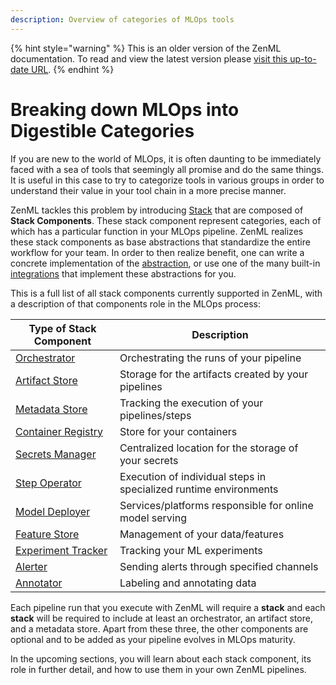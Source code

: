 ```yaml
---
description: Overview of categories of MLOps tools
---
```


{% hint style="warning" %}
This is an older version of the ZenML documentation. To read and view the latest version please [visit this up-to-date URL](https://docs.zenml.io).
{% endhint %}


# Breaking down MLOps into Digestible Categories

If you are new to the world of MLOps, it is often daunting to be immediately faced 
with a sea of tools that seemingly all promise and do the same things. It is useful 
in this case to try to categorize tools in various groups in order to understand 
their value in your tool chain in a more precise manner.

ZenML tackles this problem by introducing [Stack](../developer-guide/stacks-profiles-repositories/stack.md) 
that are composed of **Stack Components**. These stack component represent categories, each of which 
has a particular function in your MLOps pipeline. ZenML realizes these stack components as base abstractions 
that standardize the entire workflow for your team. In order to then realize benefit, one can write a 
concrete implementation of the [abstraction](../developer-guide/advanced-usage/custom-flavors.md), or 
use one of the many built-in [integrations](./integrations.md) that implement these abstractions for you.

This is a full list of all stack components currently supported in ZenML, with a description 
of that components role in the MLOps process:

| **Type of Stack Component**                 | **Description**                                                   |
|---------------------------------------------|-------------------------------------------------------------------|
| [Orchestrator](./orchestrators/orchestrators.md)             | Orchestrating the runs of your pipeline                           |
| [Artifact Store](./artifact-stores/artifact-stores.md)         | Storage for the artifacts created by your pipelines               |
| [Metadata Store](./metadata-stores/metadata-stores.md)         | Tracking the execution of your pipelines/steps                    |
| [Container Registry](./container-registries/container-registries.md) | Store for your containers                                         |
| [Secrets Manager](./secrets-managers/secrets-managers.md)       | Centralized location for the storage of your secrets              |
| [Step Operator](./step-operators/step-operators.md)           | Execution of individual steps in specialized runtime environments |
| [Model Deployer](./model-deployers/model-deployers.md)         | Services/platforms responsible for online model serving           |
| [Feature Store](./feature-stores/feature-stores.md)           | Management of your data/features                                  |
| [Experiment Tracker](./experiment-trackers/experiment-trackers.md) | Tracking your ML experiments                                      |
| [Alerter](./alerters/alerters.md)                       | Sending alerts through specified channels                         |
| [Annotator](./annotators/annotators.md)                       | Labeling and annotating data                         |

Each pipeline run that you execute with ZenML will require a **stack** and each **stack** will be required to include at least an orchestrator, an artifact store, and a metadata store. Apart from these three, the other components are optional and to be added as your pipeline evolves in 
MLOps maturity.

In the upcoming sections, you will learn about each stack component, its role in further detail, and how to use them in 
your own ZenML pipelines.
